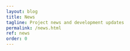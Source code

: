```yaml
---
layout: blog
title: News
tagline: Project news and development updates
permalink: /news.html
ref: news
order: 0
---
```

